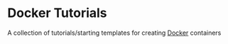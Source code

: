 # Docker Tutorials

A collection of tutorials/starting templates for creating <a href="https://www.docker.com/get-started/">Docker</a> containers

